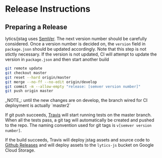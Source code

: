 # Release Instructions

## Preparing a Release

lytics/jstag uses [SemVer](http://semver.org/). The next version number should be carefully
considered. Once a version number is decided on, the `version` field in `package.json` should
be updated accordingly. Note that this step is not stictly necessary. If the version is not
updated, CI will attempt to update the version in `package.json` and then start another build

```sh
git remote update
git checkout master
git reset --hard origin/master
git merge --no-ff --no-edit origin/develop
git commit -m --allow-empty "release: [semver version number]"
git push origin master
```

<aside class="notice">
_NOTE_: until the new changes are on develop, the branch wired for CI deployment is actually `master2`
</aside>

If git push succeeds, [Travis](https://travis-ci.org/lytics/jstag/builds) will start running tests on
the master branch. When all the tests pass, a git tag will automatically be created and pushed to
the repo. The naming convention used for git tags is `v[semver version number]`.

If the build succeeds, Travis will deploy jstag assets and source code to [Github Releases](https://github.com/lytics/jstag/releases)
and will deploy assets to the `lytics-js` bucket on Google Cloud Storage.
